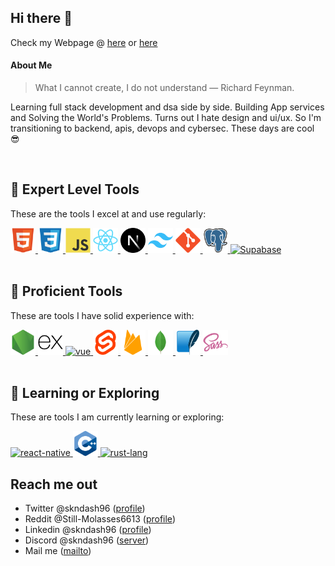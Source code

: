 ## Hi there :wave:
Check my Webpage @ [here](https://skndash.tk) or [here](https://skndash96.vercel.app)

#### About Me
  > What I cannot create, I do not understand — Richard Feynman.
  
  Learning full stack development and dsa side by side. Building App services and Solving the World's Problems.
  Turns out I hate design and ui/ux. So I'm transitioning to backend, apis, devops and cybersec. These days are cool :sunglasses:

<br/>

## 🚀 Expert Level Tools
These are the tools I excel at and use regularly:

<a href='https://developer.mozilla.org/en-US/docs/Learn/Getting_started_with_the_web/HTML_basics'> 
  <img src='https://raw.githubusercontent.com/devicons/devicon/master/icons/html5/html5-original.svg' alt='html' width='40px' height='40px'> 
</a>
<a href='https://css3.com'> 
  <img src='https://raw.githubusercontent.com/devicons/devicon/master/icons/css3/css3-original.svg' alt='css3' width='40px' height='40px'> 
</a>
<a href='https://developer.mozilla.org/en-US/docs/Web/JavaScript'> 
  <img src='https://raw.githubusercontent.com/devicons/devicon/master/icons/javascript/javascript-original.svg' alt='js' width='40px' height='40px'> 
</a>
<a href='https://reactjs.org'> 
  <img src='https://raw.githubusercontent.com/devicons/devicon/master/icons/react/react-original.svg' alt='react' width='40px' height='40px'> 
</a>
<a href='https://nextjs.org'> 
  <img src='https://raw.githubusercontent.com/devicons/devicon/master/icons/nextjs/nextjs-original.svg' alt='next' width='40px' height='40px'> 
</a>
<a href='https://tailwindcss.com'> 
  <img src='https://raw.githubusercontent.com/devicons/devicon/master/icons/tailwindcss/tailwindcss-original.svg' alt='tailwindcss' width='40px' height='40px'> 
</a>
<a href='https://github.com'> 
  <img src='https://raw.githubusercontent.com/devicons/devicon/master/icons/git/git-original.svg' alt='git' width='40px' height='40px'> 
</a>
<a href="https://postgresql.org"> 
  <img src="https://raw.githubusercontent.com/devicons/devicon/master/icons/postgresql/postgresql-original.svg" alt="postgresql" width="40" height="40"> 
</a>
<a href="https://supabase.com"> 
  <img src="https://supabase.com/favicon/apple-icon-57x57.png" alt="Supabase" width="40px" height="40px"> 
</a>

<br/>
<br/>

## 🔧 Proficient Tools
These are tools I have solid experience with:

<a href='https://nodejs.org'> 
  <img src='https://raw.githubusercontent.com/devicons/devicon/master/icons/nodejs/nodejs-original.svg' alt='node' width='40px' height='40px'> 
</a>
<a href='https://expressjs.com'> 
  <img src='https://raw.githubusercontent.com/devicons/devicon/master/icons/express/express-original.svg' alt='express' width='40px' height='40px'> 
</a>
<a href="https://vuejs.org"> 
  <img src="https://cdn.cdnlogo.com/logos/v/92/vue-js.svg" alt="vue" width="40" height="40"> 
</a>
<a href='https://svelte.dev'> 
  <img src='https://raw.githubusercontent.com/devicons/devicon/master/icons/svelte/svelte-original.svg' alt='svelte' width='40px' height='40px'> 
</a>
<a href='https://firebase.com'> 
  <img src='https://raw.githubusercontent.com/devicons/devicon/master/icons/firebase/firebase-plain.svg' alt='firebase' width='40px' height='40px'> 
</a>
<a href='https://mongodb.com'> 
  <img src='https://raw.githubusercontent.com/devicons/devicon/master/icons/mongodb/mongodb-original.svg' alt='mongodb' width='40px' height='40px'> 
</a>
<a href="https://sqlite.org"> 
  <img src="https://raw.githubusercontent.com/devicons/devicon/master/icons/sqlite/sqlite-original.svg" alt="sqlite" width="40" height="40"> 
</a>
<a href='https://sass-land.com'> 
  <img src='https://raw.githubusercontent.com/devicons/devicon/master/icons/sass/sass-original.svg' alt='sass' width='40px' height='40px'> 
</a>

<br/>
<br/>

## 📘 Learning or Exploring
These are tools I am currently learning or exploring:

<a href='https://reactnative.dev'> 
  <img src='https://raw.githubusercontent.com/devicons/devicon/master/icons/reactnative/react-native-original.svg' alt='react-native' width='40px' height='40px'> 
</a>
<a href="https://cplusplus.com">
  <img src="https://raw.githubusercontent.com/devicons/devicon/master/icons/cplusplus/cplusplus-original.svg" alt="cpp" width="40px" height="40px">
</a>
<a href="https://rust-lang.org"> 
  <img src="https://rustacean.net/assets/rustacean-orig-noshadow.png" alt="rust-lang" width="40px" height="40px">
</a>


## Reach me out
- Twitter @skndash96 ([profile](https://x.com/skndash96))
- Reddit @Still-Molasses6613 ([profile](https://www.reddit.com/u/Still-Molasses6613))
- Linkedin @skndash96 ([profile](https:linkedin.com/in/skndash96))
- Discord @skndash96 ([server](https://discord.gg/gBuEy5ZWHw))
- Mail me ([mailto](mailto:dashskndash@gmail.com))
